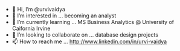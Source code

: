 - 👋 Hi, I’m @urvivaidya
- 👀 I’m interested in ... becoming an analyst
- 🌱 I’m currently learning ... MS Business Analytics @ University of Caifornia Irvine
- 💞️ I’m looking to collaborate on ... database design projects
- 📫 How to reach me ... http://www.linkedin.com/in/urvi-vaidya

<!---
urvivaidya/urvivaidya is a ✨ special ✨ repository because its `README.md` (this file) appears on your GitHub profile.
You can click the Preview link to take a look at your changes.
--->
